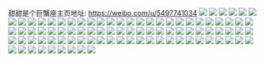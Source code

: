 甜甜是个巨蟹座主页地址: https://weibo.com/u/5497741034 
![](https://wx4.sinaimg.cn/mw2000/00603XAuly1h8vcesziw1j30u013zk29.jpg) 
![](https://wx4.sinaimg.cn/mw2000/00603XAuly1h8vcetlz8nj30u0140drr.jpg) 
![](https://wx4.sinaimg.cn/mw2000/00603XAuly1h8vcev2xxgj30u013zgwq.jpg) 
![](https://wx4.sinaimg.cn/mw2000/00603XAuly1h8vcesmz9pj30u0140wnh.jpg) 
![](https://wx4.sinaimg.cn/mw2000/00603XAuly1h8vcevonk0j30u013zajy.jpg) 
![](https://wx4.sinaimg.cn/mw2000/00603XAuly1h8vcew7626j30u013zgvb.jpg) 
![](https://wx4.sinaimg.cn/mw2000/00603XAuly1h8vcewy5rlj30u0140dq9.jpg) 
![](https://wx4.sinaimg.cn/mw2000/00603XAuly1h8vcexl0doj30u0140aja.jpg) 
![](https://wx4.sinaimg.cn/mw2000/00603XAuly1h8vcey5lbij30u013ztjz.jpg) 
![](https://wx4.sinaimg.cn/mw2000/00603XAuly1h2ohc6d5kwj31he1he4pd.jpg) 
![](https://wx4.sinaimg.cn/mw2000/00603XAuly1h2e4vsxi39j30u0140467.jpg) 
![](https://wx4.sinaimg.cn/mw2000/00603XAuly1h13voirw99j30u0140433.jpg) 
![](https://wx4.sinaimg.cn/mw2000/00603XAuly1h0z6x3kqdtj32bx33wx6r.jpg) 
![](https://wx4.sinaimg.cn/mw2000/00603XAuly1h0z6x5wfxzj329u314x6r.jpg) 
![](https://wx4.sinaimg.cn/mw2000/00603XAuly1h0z6x23lw8j32c0340b2c.jpg) 
![](https://wx4.sinaimg.cn/mw2000/00603XAuly1h0z6x7ed6kj32c0340e83.jpg) 
![](https://wx4.sinaimg.cn/mw2000/00603XAuly1h0sh00zzzkj32c03401ky.jpg) 
![](https://wx4.sinaimg.cn/mw2000/00603XAuly1h0r19bsdc9j30u0140thd.jpg) 
![](https://wx4.sinaimg.cn/mw2000/00603XAuly1h0r19b6z1yj30u0140gue.jpg) 
![](https://wx4.sinaimg.cn/mw2000/00603XAuly1h0r19acn6pj30u0140gu7.jpg) 
![](https://wx4.sinaimg.cn/mw2000/00603XAuly1h0r19cdopcj30u0140k07.jpg) 
![](https://wx4.sinaimg.cn/mw2000/00603XAuly1h0r199itlej30u0140n67.jpg) 
![](https://wx4.sinaimg.cn/mw2000/00603XAuly1h0r19d0f3gj30u0140n63.jpg) 
![](https://wx4.sinaimg.cn/mw2000/00603XAuly1h0pxk9ar3uj30u0140tgs.jpg) 
![](https://wx4.sinaimg.cn/mw2000/00603XAuly1h0pxka3pxxj30u0140ahv.jpg) 
![](https://wx4.sinaimg.cn/mw2000/00603XAuly1h0pxkay04sj30u014010z.jpg) 
![](https://wx4.sinaimg.cn/mw2000/00603XAuly1h0pxkbv5kuj30u0140n5q.jpg) 
![](https://wx4.sinaimg.cn/mw2000/00603XAuly1h0oojvyok1j30u0140thb.jpg) 
![](https://wx4.sinaimg.cn/mw2000/00603XAuly1h0oojus6dhj30u0140qb2.jpg) 
![](https://wx4.sinaimg.cn/mw2000/00603XAuly1gtvtg3yv4fj62c0340kjn02.jpg) 
![](https://wx4.sinaimg.cn/mw2000/00603XAuly1gs2yd205myj30u0140dpv.jpg) 
![](https://wx4.sinaimg.cn/mw2000/00603XAuly1gs2yd0xkudj30u014012a.jpg) 
![](https://wx4.sinaimg.cn/mw2000/00603XAuly1gs2yd2spv5j30u0140n75.jpg) 
![](https://wx4.sinaimg.cn/mw2000/00603XAuly1gs0lrarwk6j32c0340hdv.jpg) 
![](https://wx4.sinaimg.cn/mw2000/00603XAuly1gs0lrlgm93j32c03401kz.jpg) 
![](https://wx4.sinaimg.cn/mw2000/00603XAuly1gs0lrccdhyj32c0340hdv.jpg) 
![](https://wx4.sinaimg.cn/mw2000/00603XAuly1gs0lr9fwoyj32c0340e83.jpg) 
![](https://wx4.sinaimg.cn/mw2000/00603XAuly1gs0lrk3i7jj32c0340hdu.jpg) 
![](https://wx4.sinaimg.cn/mw2000/00603XAuly1gs0lrixn5gj32c0340npf.jpg) 
![](https://wx4.sinaimg.cn/mw2000/00603XAuly1gs0lrhttztj32c0340e83.jpg) 
![](https://wx4.sinaimg.cn/mw2000/00603XAuly1gs0lrdwaebj32c0340b2b.jpg) 
![](https://wx4.sinaimg.cn/mw2000/00603XAuly1gs0lrgluj4j32c032yu0y.jpg) 
![](https://wx4.sinaimg.cn/mw2000/00603XAuly1grrgt9d5kkj30u014046t.jpg) 
![](https://wx4.sinaimg.cn/mw2000/00603XAuly1grrgt8vdfoj30u0140ai4.jpg) 
![](https://wx4.sinaimg.cn/mw2000/00603XAuly1grrgta38xwj30u0140qat.jpg) 
![](https://wx4.sinaimg.cn/mw2000/00603XAuly1grnw7hzf48j30u0140te7.jpg) 
![](https://wx4.sinaimg.cn/mw2000/00603XAuly1grnw7i9cn0j30u0140aep.jpg) 
![](https://wx4.sinaimg.cn/mw2000/00603XAuly1grnw7ils93j30u01400yy.jpg) 
![](https://wx4.sinaimg.cn/mw2000/00603XAuly1grnw7iwt9nj30u0140q88.jpg) 
![](https://wx4.sinaimg.cn/mw2000/00603XAuly1grnw7jwe3ej30u0140tdk.jpg) 
![](https://wx4.sinaimg.cn/mw2000/00603XAuly1grnw7hk62xj30u0140jwc.jpg) 
![](https://wx4.sinaimg.cn/mw2000/00603XAuly1grnw7kb2xaj30u0140tdr.jpg) 
![](https://wx4.sinaimg.cn/mw2000/00603XAuly1grnw7klhnzj30u0140win.jpg) 
![](https://wx4.sinaimg.cn/mw2000/00603XAuly1grnw7l0f9kj30u0140tdp.jpg) 
![](https://wx4.sinaimg.cn/mw2000/00603XAuly1grnw7ldn0rj30u00u0grp.jpg) 
![](https://wx4.sinaimg.cn/mw2000/00603XAuly1grc9avcqdgj30u0140k2e.jpg) 
![](https://wx4.sinaimg.cn/mw2000/00603XAuly1gr4c06gphmj30u00u0ans.jpg) 
![](https://wx4.sinaimg.cn/mw2000/00603XAuly1gr4c07m26gj30u00u0gqe.jpg) 
![](https://wx4.sinaimg.cn/mw2000/00603XAuly1gr4c08bkxqj30u00u07h2.jpg) 
![](https://wx4.sinaimg.cn/mw2000/00603XAuly1gr4c0910lbj30u00u0wra.jpg) 
![](https://wx4.sinaimg.cn/mw2000/00603XAuly1gr4c09oqzaj30u00u0n32.jpg) 
![](https://wx4.sinaimg.cn/mw2000/00603XAuly1gr4c0ackczj30u00u0dsm.jpg) 
![](https://wx4.sinaimg.cn/mw2000/00603XAuly1gr4c0b2x7oj30u00u0qft.jpg) 
![](https://wx4.sinaimg.cn/mw2000/00603XAuly1gr4c0dm2iij30u00u0gxc.jpg) 
![](https://wx4.sinaimg.cn/mw2000/00603XAuly1gr4c0ef2qoj30u00u0tl9.jpg) 
![](https://wx4.sinaimg.cn/mw2000/00603XAuly1gq1xnka3rtj30rs3h01kx.jpg) 
![](https://wx4.sinaimg.cn/mw2000/00603XAuly1gq184f3qojj30u00u0who.jpg) 
![](https://wx4.sinaimg.cn/mw2000/00603XAuly1gproutemg7j30u00u0tig.jpg) 
![](https://wx4.sinaimg.cn/mw2000/00603XAuly1gprout29dcj30u00u07ej.jpg) 
![](https://wx4.sinaimg.cn/mw2000/00603XAuly1gpl2yvv2nuj31o01o04qp.jpg) 
![](https://wx4.sinaimg.cn/mw2000/00603XAuly1gpl2xb405kj31o01o0b29.jpg) 
![](https://wx4.sinaimg.cn/mw2000/00603XAuly1gp6zu4r2x1j30u011igxc.jpg) 
![](https://wx4.sinaimg.cn/mw2000/00603XAuly1govgsz4zqhj32c02c0kcc.jpg) 
![](https://wx4.sinaimg.cn/mw2000/00603XAuly1gopikkoob3j30u0140ard.jpg) 
![](https://wx4.sinaimg.cn/mw2000/00603XAuly1gopilousbcj30u0140won.jpg) 
![](https://wx4.sinaimg.cn/mw2000/00603XAuly1gnpocssvghj31400u0gr0.jpg) 
![](https://wx4.sinaimg.cn/mw2000/00603XAuly1gnpocteiwgj31400u010u.jpg) 
![](https://wx4.sinaimg.cn/mw2000/00603XAuly1gka8989xx8j32c02c0e82.jpg) 
![](https://wx4.sinaimg.cn/mw2000/00603XAuly1gka897ftypj32c02c0kjm.jpg) 
![](https://wx4.sinaimg.cn/mw2000/00603XAuly1gka8lldmhxj32c02c0e82.jpg) 
![](https://wx4.sinaimg.cn/mw2000/00603XAuly1gjxbh32fk3j32c02c07wj.jpg) 
![](https://wx4.sinaimg.cn/mw2000/00603XAuly1gjriy537zzj32c02c07wi.jpg) 
![](https://wx4.sinaimg.cn/mw2000/00603XAuly1gjqamkztclj30u00u0wmx.jpg) 
![](https://wx4.sinaimg.cn/mw2000/00603XAuly1gjqamlju0ij30u00u0ai8.jpg) 
![](https://wx4.sinaimg.cn/mw2000/00603XAuly1gjqamlzyhpj30u00u010z.jpg) 
![](https://wx4.sinaimg.cn/mw2000/00603XAuly1gjqamk997dj30u00u0ail.jpg) 
![](https://wx4.sinaimg.cn/mw2000/00603XAuly1gjmt9p9ysjj30u00u0qat.jpg) 
![](https://wx4.sinaimg.cn/mw2000/00603XAuly1gjfohdlujcj30u00u0gs8.jpg) 
![](https://wx4.sinaimg.cn/mw2000/00603XAuly1gjfohdwdg0j30u00u0ah0.jpg) 
![](https://wx4.sinaimg.cn/mw2000/00603XAuly1gj5g7rhu1ij32c02c0npe.jpg) 
